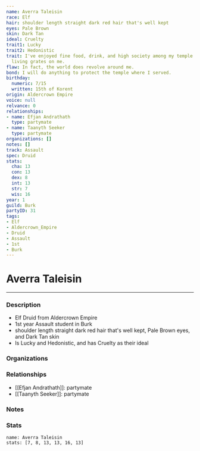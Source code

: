 ```yaml
---
name: Averra Taleisin
race: Elf
hair: shoulder length straight dark red hair that's well kept
eyes: Pale Brown
skin: Dark Tan
ideal: Cruelty
trait1: Lucky
trait2: Hedonistic
trait: I've enjoyed fine food, drink, and high society among my temple's elite. Rough
  living grates on me.
flaw: In fact, the world does revolve around me.
bond: I will do anything to protect the temple where I served.
birthday:
  numeric: 7/15
  written: 15th of Korent
origin: Aldercrown Empire
voice: null
relvance: 0
relationships:
- name: Efjan Andrathath
  type: partymate
- name: Taanyth Seeker
  type: partymate
organizations: []
notes: []
track: Assault
spec: Druid
stats:
  cha: 13
  con: 13
  dex: 8
  int: 13
  str: 7
  wis: 16
year: 1
guild: Burk
partyID: 31
tags:
- Elf
- Aldercrown_Empire
- Druid
- Assault
- 1st
- Burk
---
```

# Averra Taleisin
---
### Description
- Elf Druid from Aldercrown Empire
- 1st year Assault student in Burk
- shoulder length straight dark red hair that's well kept, Pale Brown eyes, and Dark Tan skin
- Is Lucky and Hedonistic, and has Cruelty as their ideal

### Organizations

### Relationships
- [[Efjan Andrathath]]: partymate
- [[Taanyth Seeker]]: partymate

### Notes

### Stats
```statblock
name: Averra Taleisin
stats: [7, 8, 13, 13, 16, 13]
```